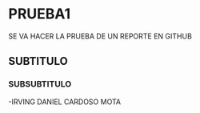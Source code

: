 # PRUEBA1
SE VA HACER LA PRUEBA DE UN REPORTE EN GITHUB
## SUBTITULO
### SUBSUBTITULO
-IRVING DANIEL CARDOSO MOTA
